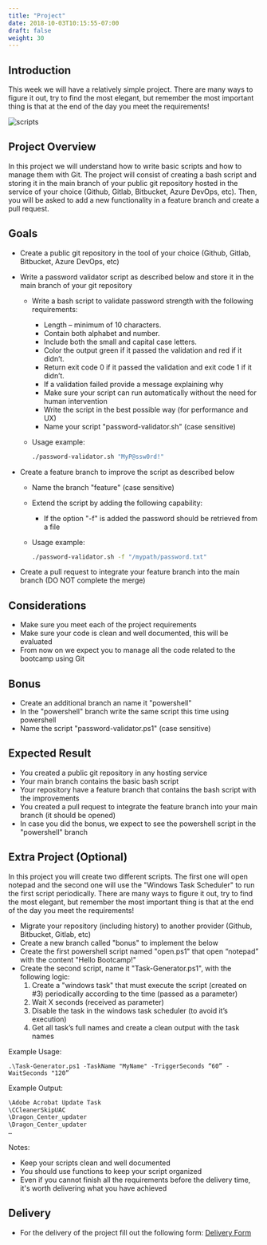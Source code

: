 ```yaml
---
title: "Project"
date: 2018-10-03T10:15:55-07:00
draft: false
weight: 30
---
```


## Introduction

This week we will have a relatively simple project.
There are many ways to figure it out, try to find the most elegant, but remember the most important thing is that at the end of the day you meet the requirements!

![scripts](/images/scripts-automation.png)

## Project Overview

In this project we will understand how to write basic scripts and how to manage them with Git. The project will consist of creating a bash script and storing it in the main branch of your public git repository hosted in the service of your choice (Github, Gitlab, Bitbucket, Azure DevOps, etc). Then, you will be asked to add a new functionality in a feature branch and create a pull request.

## Goals

- Create a public git repository in the tool of your choice (Github, Gitlab, Bitbucket, Azure DevOps, etc)

- Write a password validator script as described below and store it in the main branch of your git repository
  - Write a bash script to validate password strength with the following requirements:
    - Length – minimum of 10 characters.
    - Contain both alphabet and number.
    - Include both the small and capital case letters.
    - Color the output green if it passed the validation and red if it didn’t.
    - Return exit code 0 if it passed the validation and exit code 1 if it didn’t.
    - If a validation failed provide a message explaining why
    - Make sure your script can run automatically without the need for human intervention
    - Write the script in the best possible way (for performance and UX)
    - Name your script "password-validator.sh" (case sensitive)
  - Usage example:

    ```bash
    ./password-validator.sh "MyP@ssw0rd!"
    ```

- Create a feature branch to improve the script as described below
  - Name the branch "feature" (case sensitive)
  - Extend the script by adding the following capability:
    - If the option "-f" is added the password should be retrieved from a file
  - Usage example:

    ```bash
    ./password-validator.sh -f "/mypath/password.txt"
    ```

- Create a pull request to integrate your feature branch into the main branch (DO NOT complete the merge)

## Considerations

- Make sure you meet each of the project requirements
- Make sure your code is clean and well documented, this will be evaluated
- From now on we expect you to manage all the code related to the bootcamp using Git

## Bonus

- Create an additional branch an name it "powershell"
- In the "powershell" branch write the same script this time using powershell
- Name the script "password-validator.ps1" (case sensitive)


## Expected Result

- You created a public git repository in any hosting service
- Your main branch contains the basic bash script
- Your repository have a feature branch that contains the bash script with the improvements
- You created a pull request to integrate the feature branch into your main branch (it should be opened)
- In case you did the bonus, we expect to see the powershell script in the "powershell" branch

## Extra Project (Optional)

In this project you will create two different scripts. The first one will open notepad and the second one will use the "Windows Task Scheduler" to run the first script periodically. There are many ways to figure it out, try to find the most elegant, but remember the most important thing is that at the end of the day you meet the requirements!

- Migrate your repository (including history) to another provider (Github, Bitbucket, Gitlab, etc)
- Create a new branch called "bonus" to implement the below
- Create the first powershell script named "open.ps1" that open “notepad” with the content "Hello Bootcamp!"
- Create the second script, name it "Task-Generator.ps1", with the following logic:
   1. Create a "windows task" that must execute the script (created on #3) periodically according to the time (passed as a parameter)
   2. Wait X seconds (received as parameter)
   3. Disable the task in the windows task scheduler (to avoid it’s execution)
   4. Get all task’s full names and create a clean output with the task names

Example Usage: 

```
.\Task-Generator.ps1 -TaskName "MyName" -TriggerSeconds “60” -WaitSeconds "120”
```

Example Output:

```txt
\Adobe Acrobat Update Task
\CCleanerSkipUAC
\Dragon_Center_updater
\Dragon_Center_updater
…
```

Notes: 

- Keep your scripts clean and well documented
- You should use functions to keep your script organized
- Even if you cannot finish all the requirements before the delivery time, it's worth delivering what you have achieved

## Delivery

- For the delivery of the project fill out the following form: [Delivery Form](https://forms.gle/2Jogxz9tZeAwx1qVA)
